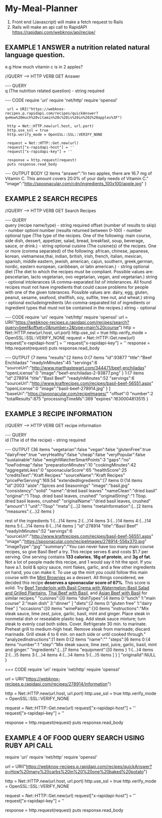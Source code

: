 # My-Meal-Planner

1. Front end (Javascript) will make a fetch request to Rails 
2. Rails will make an api call to RapidAPI https://rapidapi.com/webknox/api/recipe/

## EXAMPLE 1 ANSWER a nutrition related natural language question. 
  e.g How much vitamin c is in 2 apples?

  //QUERY --> HTTP VERB GET
  Answer
  
--- QUERY   
    q (The nutrition related question) - string required

--- CODE
   	 require 'uri'
   	 require 'net/http'
   	 require 'openssl'
   	 
   	 url = URI("https://webknox-recipes.p.rapidapi.com/recipes/quickAnswer?q=How%20much%20vitamin%20c%20is%20in%202%20apples%3F")
   	 
   	 http = Net::HTTP.new(url.host, url.port)
   	 http.use_ssl = true
   	 http.verify_mode = OpenSSL::SSL::VERIFY_NONE
   	 
   	 request = Net::HTTP::Get.new(url)
   	 request["x-rapidapi-host"] = ''
   	 request["x-rapidapi-key"] = ''
   	 
   	 response = http.request(request)
   	 puts response.read_body
  
  
  --- OUTPUT BODY
  	  {2 items
  	  "answer":"In two apples, there are 16.7 mg of Vitamin C. This amount covers 20.0% of your daily needs of Vitamin C."
  	  "image":"http://spoonacular.com/cdn/ingredients_100x100/apple.jpg"
  	  }
    


## EXAMPLE 2 SEARCH RECIPES
  //QUERY --> HTTP VERB GET
  Search Recipes

--- QUERY   
    query (recipe name/type) - string required
    offset (number of results to skip) - number optionl
    number (results returned between 0-100) - number optional
    type 
          (The type of the recipes. One of the following: main course, side dish, dessert, appetizer, salad, bread, breakfast, soup, beverage, sauce, or drink.) - string optional
    cuisine 
          (The cuisine(s) of the recipes. One or more (comma separated) of the following: african, chinese, japanese, korean, vietnamese,thai, indian, british, irish, french, italian, mexican, spanish, middle eastern, jewish, american, cajun, southern, greek,german, nordic, eastern european, caribbean, or latin american.) - string optional
    diet
          (The diet to which the recipes must be compliant. Possible values are: pescetarian, lacto vegetarian, ovo vegetarian, vegan, and vegetarian.) string - optional
    intolerances
          (A comma-separated list of intolerances. All found recipes must not have ingredients that could cause problems for people with one of the given tolerances. Possible values are: dairy, egg, gluten, peanut, sesame, seafood, shellfish, soy, sulfite, tree nut, and wheat.) string - optional
    excludeingredients
          (An comma-separated list of ingredients or ingredient types that must not be contained in the recipes.) string - optional


--- CODE
    require 'uri'
    require 'net/http'
    require 'openssl'
    url = URI("https://webknox-recipes.p.rapidapi.com/recipes/search?query=beef&offset=0&number=2&type=main%20course")
    http = Net::HTTP.new(url.host, url.port)
    http.use_ssl = true
    http.verify_mode = OpenSSL::SSL::VERIFY_NONE
    request = Net::HTTP::Get.new(url)
    request["x-rapidapi-host"] = ''
    request["x-rapidapi-key"] = ''
    response = http.request(request)
    puts response.read_body

--- OUTPUT
   {7 items
   "results":[2 items
   0:{7 items
   "id":93877
   "title":"Beef Enchiladas"
   "readyInMinutes":45
   "servings":6
   "sourceUrl":"http://www.marthastewart.com/344471/beef-enchiladas"
   "openLicense":0
   "image":"beef-enchiladas-2-93877.png"
   }
   1:{7 items
   "id":278914
   "title":"Basil Beef"
   "readyInMinutes":52
   "servings":6
   "sourceUrl":"http://www.kraftrecipes.com/recipes/basil-beef-56551.aspx"
   "openLicense":0
   "image":"basil-beef-278914.jpg"
   }
   ]
   "baseUri":"https://spoonacular.com/recipeImages/"
   "offset":0
   "number":2
   "totalResults":875
   "processingTimeMs":369
   "expires":1630004813515
   }


## EXAMPLE 3 RECIPE INFORMATION

  //QUERY --> HTTP VERB GET
  recipe information
  
--- QUERY   
    id (The id of the recipe) - string required


--- OUTPUT
   {36 items
   "vegetarian":false
   "vegan":false
   "glutenFree":true
   "dairyFree":true
   "veryHealthy":false
   "cheap":false
   "veryPopular":false
   "sustainable":false
   "weightWatcherSmartPoints":3
   "gaps":"no"
   "lowFodmap":false
   "preparationMinutes":10
   "cookingMinutes":42
   "aggregateLikes":0
   "spoonacularScore":65
   "healthScore":25
   "creditsText":"Kraft Recipes"
   "sourceName":"Kraft Recipes"
   "pricePerServing":169.54
   "extendedIngredients":[7 items
   0:{14 items
   "id":2003
   "aisle":"Spices and Seasonings"
   "image":"basil.jpg"
   "consistency":"solid"
   "name":"dried basil leaves"
   "nameClean":"dried basil"
   "original":"1 Tbsp. dried basil leaves, crushed"
   "originalString":"1 Tbsp. dried basil leaves, crushed"
   "originalName":"dried basil leaves, crushed"
   "amount":1
   "unit":"Tbsp"
   "meta":[...]2 items
   "metaInformation":[...]2 items
   "measures":{...}2 items
   }

   rest of the ingredients
    1:{...}14 items
    2:{...}14 items
    3:{...}14 items
    4:{...}14 items
    5:{...}14 items
    6:{...}14 items
    ]
  "id":278914
  "title":"Basil Beef"
  "readyInMinutes":52
  "servings":6
  "sourceUrl":"http://www.kraftrecipes.com/recipes/basil-beef-56551.aspx"
  "image":"https://spoonacular.com/recipeImages/278914-556x370.jpg"
  "imageType":"jpg"
  "summary":"You can never have too many main course recipes, so give Basil Beef a try. This recipe serves 6 and costs $1.7 per serving. One serving contains <b>133 calories</b>, <b>18g of protein</b>, and <b>3g of fat</b>. Not a lot of people made this recipe, and 1 would say it hit the spot. If you have a.1. bold & spicy sauce, mint flakes, garlic, and a few other ingredients on hand, you can make it. To use up the mint you could follow this main course with the <a href="https://spoonacular.com/recipes/mint-brownies-122695">Mint Brownies</a> as a dessert. All things considered, we decided this recipe <b>deserves a spoonacular score of 67%</b>. This score is solid. Try <a href="https://spoonacular.com/recipes/beef-tenderloin-with-basil-crema-with-watermelon-basil-salad-and-grilled-plantains-743524">Beef Tenderloin with Basil Crema with Watermelon-Basil Salad and Grilled Plantains</a>, <a href="https://spoonacular.com/recipes/thai-beef-with-basil-230712">Thai Beef with Basil</a>, and <a href="https://spoonacular.com/recipes/asian-beef-with-basil-313503">Asian Beef with Basil</a> for similar recipes."
  "cuisines":[]0 items
  "dishTypes":[4 items
  0:"lunch"
  1:"main course"
  2:"main dish"
  3:"dinner"
  ]
  "diets":[2 items
  0:"gluten free"
  1:"dairy free"
  ]
  "occasions":[]0 items
  "winePairing":{}0 items
  "instructions":"Mix steak sauce, lime zest, juice, garlic, basil, mint and ginger. Place steak in nonmetal dish or resealable plastic bag. Add steak sauce mixture; turn steak to evenly coat both sides. Cover. Refrigerate 30 min. to marinate. Preheat grill to medium-high heat. Remove steak from marinade; discard marinade. Grill steak 4 to 6 min. on each side or until cooked through."
  "analyzedInstructions":[1 item
  0:{2 items
  "name":""
  "steps":[6 items
  0:{4 items
  "number":1
  "step":"Mix steak sauce, lime zest, juice, garlic, basil, mint and ginger."
  "ingredients":[...]7 items
  "equipment":[]0 items
  }
  1:{...}4 items
  2:{...}5 items
  3:{...}4 items
  4:{...}4 items
  5:{...}5 items
  ]
  }
  ]
  "originalId":NULL
  }



=== CODE
  require 'uri'
  require 'net/http'
  require 'openssl'
  
  url = URI("https://webknox-recipes.p.rapidapi.com/recipes/278914/information")
  
  http = Net::HTTP.new(url.host, url.port)
  http.use_ssl = true
  http.verify_mode = OpenSSL::SSL::VERIFY_NONE
  
  request = Net::HTTP::Get.new(url)
  request["x-rapidapi-host"] = ''
  request["x-rapidapi-key"] = ''
  
  response = http.request(request)
  puts response.read_body



## EXAMPLE 4 OF FOOD QUERY SEARCH USING RUBY API CALL
require 'uri'
require 'net/http'
require 'openssl'

url = URI("https://webknox-recipes.p.rapidapi.com/recipes/quickAnswer?q=How%20many%20carbs%20in%20%20one%20baked%20potato")

http = Net::HTTP.new(url.host, url.port)
http.use_ssl = true
http.verify_mode = OpenSSL::SSL::VERIFY_NONE

request = Net::HTTP::Get.new(url)
request["x-rapidapi-host"] = ''
request["x-rapidapi-key"] = ''

response = http.request(request)
puts response.read_body





